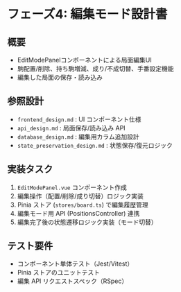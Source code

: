 # フェーズ4: 編集モード設計書

## 概要
- EditModePanelコンポーネントによる局面編集UI
- 駒配置/削除、持ち駒増減、成り/不成切替、手番設定機能
- 編集した局面の保存・読み込み

## 参照設計
- `frontend_design.md`                      : UI コンポーネント仕様
- `api_design.md`                           : 局面保存/読み込み API
- `database_design.md`                      : 編集用カラム追加設計
- `state_preservation_design.md`            : 状態保存/復元ロジック

## 実装タスク
1. `EditModePanel.vue` コンポーネント作成
2. 編集操作（配置/削除/成り切替）ロジック実装
3. Pinia ストア (`stores/board.ts`) で編集履歴管理
4. 編集モード用 API (PositionsController) 連携
5. 編集完了後の状態遷移ロジック実装（モード切替）

## テスト要件
- コンポーネント単体テスト（Jest/Vitest）
- Pinia ストアのユニットテスト
- 編集 API リクエストスペック（RSpec） 